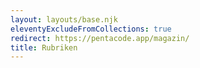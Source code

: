 ```yaml
---
layout: layouts/base.njk
eleventyExcludeFromCollections: true
redirect: https://pentacode.app/magazin/
title: Rubriken
---
```

